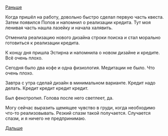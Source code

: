 [Раньше](2018.04.24.md)

Когда пришёл на работу, довольно быстро сделал первую часть квеста. Затем появился Попов и напомнил о реализации кредита. Тут моя ленивая часть нашла лазейку и начала халявить.

Отменила реализацию нового дизайна строки поиска и стал морально готовиться к реализации кредита.

К концу дня пришла Эстирна и напомнила о новом дизайне и кредите.
Всё очень плохо.

Сегодня было два кофе и одна физиология. Медитации не было. Что очень плохо.

Завтра с утра сделай дизайн в минимальном варианте.
Кредит надо делать. Кредит кредит кредит кредит.

Был фенотропил. Голова после него светлеет, да.

Могу сейчас выразить щемящее чувство в груди, когда необходимо что-то реализовывать. Резкий спазм такой получается. Случается спазм, и я ничего не предпринимаю.

[Дальше](2018.04.25.md)